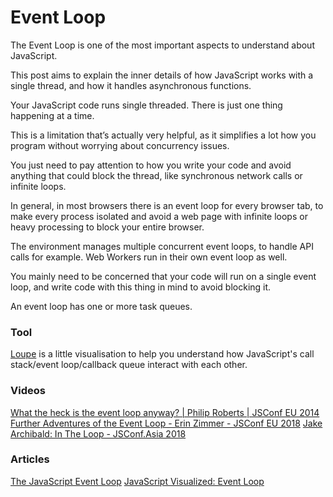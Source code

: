 # Event Loop

The Event Loop is one of the most important aspects to understand about JavaScript.

This post aims to explain the inner details of how JavaScript works with a single thread, and how it handles asynchronous functions.

Your JavaScript code runs single threaded. There is just one thing happening at a time.

This is a limitation that’s actually very helpful, as it simplifies a lot how you program without worrying about concurrency issues.

You just need to pay attention to how you write your code and avoid anything that could block the thread, like synchronous network calls or infinite loops.

In general, in most browsers there is an event loop for every browser tab, to make every process isolated and avoid a web page with infinite loops or heavy processing to block your entire browser.

The environment manages multiple concurrent event loops, to handle API calls for example. Web Workers run in their own event loop as well.

You mainly need to be concerned that your code will run on a single event loop, and write code with this thing in mind to avoid blocking it.

An event loop has one or more task queues.

### Tool

[Loupe]((http://latentflip.com/loupe/)) is a little visualisation to help you understand how JavaScript's call stack/event loop/callback queue interact with each other.

### Videos
[What the heck is the event loop anyway? | Philip Roberts | JSConf EU 2014](https://www.youtube.com/watch?v=8aGhZQkoFbQ)
[Further Adventures of the Event Loop - Erin Zimmer - JSConf EU 2018](https://www.youtube.com/watch?v=u1kqx6AenYw)
[Jake Archibald: In The Loop - JSConf.Asia 2018](https://www.youtube.com/watch?v=cCOL7MC4Pl0)

### Articles
[The JavaScript Event Loop](https://flaviocopes.com/javascript-event-loop/)
[JavaScript Visualized: Event Loop](https://dev.to/lydiahallie/javascript-visualized-event-loop-3dif)